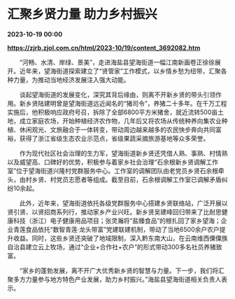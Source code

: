 # 汇聚乡贤力量 助力乡村振兴

**2023-10-19 00:00**

**https://zjrb.zjol.com.cn/html/2023-10/19/content_3692082.htm**

　　“河畅、水清、岸绿、景美”，走进海盐县望海街道一幅江南新画卷正徐徐展开。近年来，望海街道探索建立了“贤管家”工作模式，以乡情乡愁为纽带，汇聚各种力量，为推动当地经济发展注入强大动能。

　　谈起望海街道的发展变化，深究其背后缘由，则离不开新乡贤的带头引领作用。新乡贤陆建明曾是望海街道远近闻名的“猪司令”，养猪二十多年。在千万工程实施后，他积极响应政府号召，拆除了全部6800平方米猪舍，就近流转500亩土地，成立家庭农场，开始种植经济农作物，几年后又将农场从传统种养向集农业种植、休闲观光、文旅融合于一体转变，带动周边越来越多的农民快步奔向共同富裕，获得了浙江省级生态农业示范点，省级果蔬采摘旅游基地等众多荣誉。

　　作为现代社区社会治理的生力军，望海街道新乡贤还凭借人熟、事熟、村情熟以及威望高、口碑好的优势，积极参与着家乡社会治理“石余根新乡贤调解工作室”位于望海街道兴隆村党群服务中心。工作室的调解团队由老党员乡贤石余根牵头，由村乡贤、村党员志愿者等组成。截至目前，石余根调解工作室已调解矛盾纠纷10余起。

　　此外，近年来，望海街道依托各级党群服务中心搭建乡贤联络站，广泛开展以贤引贤、以贤招商系列行，推动家乡产业兴旺。新乡贤吴建峰回归带来了比耐思健康科技（浙江）电子健康用品项目；张灵瀚将“盐臻食品”的根扎回了家乡望海；企业青莲食品依托“数智青莲·龙头带富”党建联建机制，带动了当地6500余户农户提升收益。同时，这些乡贤还突破了地域限制，深入黔东南大山，在云南维西傈僳族自治县建立云上牧场，通过“企业+合作社+农户”的形式带动300多名社员养猪致富。

　　“家乡的蓬勃发展，离不开广大优秀新乡贤的智慧与力量。下一步，我们将汇聚多方力量参与地方特色产业发展，助力乡村振兴。”海盐县望海街道相关负责人表示。
